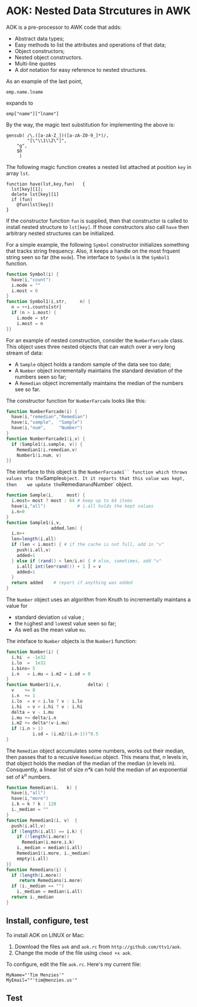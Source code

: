 # AOK: Nested Data Strcutures in AWK

AOK is a pre-processor to AWK code that adds:

- Abstract data types;
- Easy methods to list the  attributes and operations of that data;
- Object constructors;
- Nested object constructors.
- Multi-line quotes
- A _dot_ notation for easy reference to nested structures. 

As an example of the last point,

```
emp.name.lname
```

expands to

```
emp["name"]["lname"]
```

By the way, the magic text substitution  for implementing the above is:

```
gensub( /\.([a-zA-Z_])([a-zA-Z0-9_]*)/, 
        "[\"\\1\\2\"]",
	"g",
	$0
     )
```

The following magic function creates a nested list attached at position
`key` in array `lst`. 

```gawk
function have(lst,key,fun)   { 
  lst[key][1];    
  delete lst[key][1]
  if (fun)
    @fun(lst[key])
}
```

If the constructor function `fun` is supplied, then that constructor is
called to install nested structure to `lst[key]`.  If those constructors
also call `have` then arbitrary nested structures can be initialized.

For a simple example, the following  `Symbol` constructor initializes
something that tracks string frequency. Also, it keeps a handle
on the most frquent string seen so far (the `mode`).
The interface to `Symbol`s is the `Symbol1` function.

```awk
function Symbol(i) {
  have(i,"count")
  i.mode = ""
  i.most = 0
}
function Symbol1(i,str,     n) {
  n = ++i.counts[str]
  if (n > i.most) {
    i.mode = str
    i.most = n
}}
```

For an example of nested construction, consider the `NumberFarcade` class.
This object uses three nested objects that  can watch over a very long stream of data:

- A `Sample` object holds a random sample of the data see too date;
- A `Number` object incrementally maintains the standard deviation of the numbers seen so far;
- A `Remedian` object incrementally maintains the median of the numbers see so far.

The constructor function for `NumberFarcade` looks like this:

```awk
function NumberFarcade(i) {
  have(i,"remedian","Remedian")
  have(i,"sample",  "Sample")
  have(i,"num",     "Number")
}
function NumberFarcade1(i,v) {
  if (Sample1(i.sample, v)) {
    Remedian1(i.remedian,v)
    Number1(i.num, v)
}}
```

The interface to this object is the `NumberFarcade1`` function which
throws values `v` to the `Sample` object. It it reports that this value was kept,
then 	we update the `Remedian` and `Number` object. 

```awk
function Sample(i,     most) {
  i.most= most ? most : 64 # keep up to 64 items
  have(i,"all")            # i.all holds the kept values
  i.n=0
}
function Sample1(i,v,    
                 added,len) {
  i.n++
  len=length(i.all)
  if (len < i.most) { # if the cache is not full, add in "v"
    push(i.all,v)
    added=1
  } else if (rand() < len/i.n) { # else, sometimes, add "v"
    i.all[ int(len*rand()) + 1 ] = v
    added=1
  }
  return added    # report if anything was added
}
```

The `Number` object uses an algorithm from Knuth to incrementally
maintans a value for

- standard deviation `sd` value ;
- the `hi`ghest and `lo`west value seen so far;
- As well as the mean value `mu`.

The inteface to `Number` objects is the `Number1` function:

```awk
function Number(i) {
  i.hi  = -1e32
  i.lo  =  1e32
  i.bins= 5
  i.n   = i.mu = i.m2 = i.sd = 0
}
function Number1(i,v,          delta) {
  v    += 0
  i.n  += 1
  i.lo  = v < i.lo ? v : i.lo 
  i.hi  = v > i.hi ? v : i.hi 
  delta = v - i.mu
  i.mu += delta/i.n
  i.m2 += delta*(v-i.mu)
  if (i.n > 1)
          i.sd = (i.m2/(i.n-1))^0.5
}
```

The `Remedian` object accumulates some numbers, works out their median,
then passes that to a recusive `Remedian` object.  This means that,
_n_ levels in, that object holds the median of the median of the median (_n_
levels in). Consquently, a linear list of size _n*k_ can hold the median of
an exponential set of _k<sup>n</sup>_ numbers.

```awk
function Remedian(i,   k) {
  have(i,"all")
  have(i,"more")
  i.k = k ? k : 128
  i._median = ""
}
function Remedian1(i, v)  {
  push(i.all,v)
  if (length(i.all) == i.k) {
    if (!length(i.more)) 
      Remedian(i.more,i.k)
    i._median = median(i.all)
    Remedian1(i.more, i._median)
    empty(i.all)
}}
function Remedians(i) {
  if (length(i.more))  
     return Remedians(i.more)
  if (i._median == "") 
    i._median = median(i.all)
  return i._median
}
```

## Install, configure, test

To install AOK on LINUX or Mac:

1. Download the files  `aok` and `aok.rc` from `http://github.com/ttv1/aok`. 
2. Change the mode of the file using `chmod +x aok`.

To configure, edit the file `aok.rc`. Here's my current file:

```
MyName="'Tim Menzies'"
MyEmail=""'tim@menzies.us'"
```


## Test
